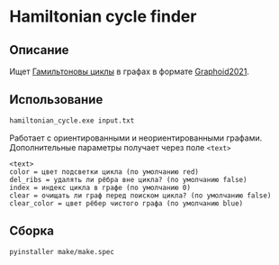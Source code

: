 # Hamiltonian cycle finder

## Описание

Ищет [Гамильтоновы циклы](https://ru.wikipedia.org/wiki/Гамильтонов_граф "Wikipedia") в графах в формате [Graphoid2021](https://github.com/Anton00756/Graphoid--2021 "Github").

## Использование

```bash
hamiltonian_cycle.exe input.txt
```
Работает с ориентированными и неориентированными графами.
Дополнительные параметры получает через поле `<text>`

```
<text>
color = цвет подсветки цикла (по умолчанию red)
del_ribs = удалять ли рёбра вне цикла? (по умолчанию false)
index = индекс цикла в графе (по умолчанию 0)
clear = очищать ли граф перед поиском цикла? (по умолчанию false)
clear_color = цвет рёбер чистого графа (по умолчанию blue)
```

## Сборка  

```bash
pyinstaller make/make.spec
```